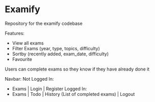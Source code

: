 # Examify
Repository for the examify codebase

Features:
 - View all exams
 - Filter Exams (year, type, topics, difficulty)
 - Sortby (recently added, exam_date, difficulty)
 - Favourite

Users can complete exams so they know if they have already done it

Navbar:
Not Logged In:
 - Exams | Login | Register
Logged In: 
 - Exams | Todo | History (List of completed exams) | Logout